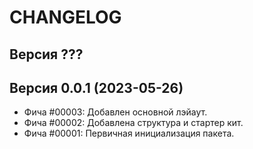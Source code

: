 CHANGELOG
====================


Версия ???
--------------------


Версия 0.0.1 (2023-05-26)
--------------------
 - Фича #00003: Добавлен основной лэйаут.
 - Фича #00002: Добавлена структура и стартер кит.
 - Фича #00001: Первичная инициализация пакета.
